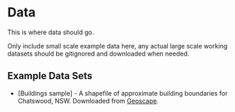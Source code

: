 # Data

This is where data should go.

Only include small scale example data here, any actual large scale working datasets should be gitignored and downloaded when needed. 

## Example Data Sets

- [Buildings sample] - A shapefile of approximate building boundaries for Chatswood, NSW. Downloaded from [Geoscape](https://geoscape.app/).
